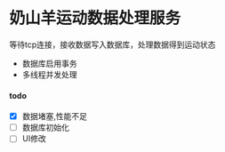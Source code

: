奶山羊运动数据处理服务
===
等待tcp连接，接收数据写入数据库，处理数据得到运动状态
- 数据库启用事务
- 多线程并发处理

#### todo
- [x] 数据堵塞,性能不足
- [ ] 数据库初始化
- [ ] UI修改
